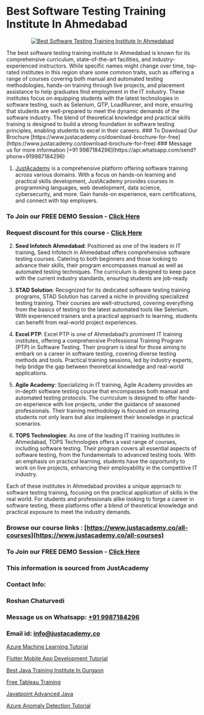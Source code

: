 # Best Software Testing Training Institute In Ahmedabad

<p align="center">
  <a href="https://justacademy.co/program-detail/software-testing">
    <img src="https://justacademy.co/storage2/program_images/1704700438.webp" alt="Best Software Testing Training Institute In Ahmedabad">
  </a>
</p>
The best software testing training institute in Ahmedabad is known for its comprehensive curriculum, state-of-the-art facilities, and industry-experienced instructors. While specific names might change over time, top-rated institutes in this region share some common traits, such as offering a range of courses covering both manual and automated testing methodologies, hands-on training through live projects, and placement assistance to help graduates find employment in the IT industry. These institutes focus on equipping students with the latest technologies in software testing, such as Selenium, QTP, LoadRunner, and more, ensuring that students are well-prepared to meet the dynamic demands of the software industry. The blend of theoretical knowledge and practical skills training is designed to build a strong foundation in software testing principles, enabling students to excel in their careers.
### To Download Our Brochure [https://www.justacademy.co/download-brochure-for-free](https://www.justacademy.co/download-brochure-for-free)
### Message us for more information [+91 9987184296](https://api.whatsapp.com/send?phone=919987184296)

1) [JustAcademy](https://justacademy.co) is a comprehensive platform offering software training across various domains. With a focus on hands-on learning and practical skills development, JustAcademy provides courses in programming languages, web development, data science, cybersecurity, and more. Gain hands-on experience, earn certifications, and connect with top employers.

### To Join our FREE DEMO Session - [Click Here](https://www.justacademy.co/register-for-course-demo/)
### Request discount for this course - [Click Here](https://justacademy.co/contact-us/)

2) **Seed Infotech Ahmedabad**: Positioned as one of the leaders in IT training, Seed Infotech in Ahmedabad offers comprehensive software testing courses. Catering to both beginners and those looking to advance their skills, their program encompasses manual as well as automated testing techniques. The curriculum is designed to keep pace with the current industry standards, ensuring students are job-ready.

3) **STAD Solution**: Recognized for its dedicated software testing training programs, STAD Solution has carved a niche in providing specialized testing training. Their courses are well-structured, covering everything from the basics of testing to the latest automated tools like Selenium. With experienced trainers and a practical approach to learning, students can benefit from real-world project experiences.

4) **Excel PTP**: Excel PTP is one of Ahmedabad’s prominent IT training institutes, offering a comprehensive Professional Training Program (PTP) in Software Testing. Their program is ideal for those aiming to embark on a career in software testing, covering diverse testing methods and tools. Practical training sessions, led by industry experts, help bridge the gap between theoretical knowledge and real-world applications.

5) **Agile Academy**: Specializing in IT training, Agile Academy provides an in-depth software testing course that encompasses both manual and automated testing protocols. The curriculum is designed to offer hands-on experience with live projects, under the guidance of seasoned professionals. Their training methodology is focused on ensuring students not only learn but also implement their knowledge in practical scenarios.

6) **TOPS Technologies**: As one of the leading IT training institutes in Ahmedabad, TOPS Technologies offers a vast range of courses, including software testing. Their program covers all essential aspects of software testing, from the fundamentals to advanced testing tools. With an emphasis on practical learning, students have the opportunity to work on live projects, enhancing their employability in the competitive IT industry.

Each of these institutes in Ahmedabad provides a unique approach to software testing training, focusing on the practical application of skills in the real world. For students and professionals alike looking to forge a career in software testing, these platforms offer a blend of theoretical knowledge and practical exposure to meet the industry demands.

### Browse our course links : [https://www.justacademy.co/all-courses](https://www.justacademy.co/all-courses) 
### To Join our FREE DEMO Session - [Click Here](https://www.justacademy.co/register-for-course-demo)


### This information is sourced from JustAcademy
### Contact Info:
### Roshan Chaturvedi
### Message us on Whatsapp: [+91 9987184296](https://api.whatsapp.com/send?phone=919987184296)
### Email id: [info@justacademy.co](mailto:info@justacademy.co)
                
[Azure Machine Learning Tutorial](https://www.linkedin.com/pulse/azure-machine-learning-tutorial-justacademy-sunnyvale-0tenc?trackingId=Xv0PO939DmtNrdj6EcyMFQ%3D%3D&lipi=urn%3Ali%3Apage%3Ad_flagship3_company_admin%3BGORVFcjaQo64mY3NY1Wn%2Bw%3D%3D)

[Flutter Mobile App Development Tutorial](0)

[Best Java Training Institute In Gurgaon](https://medium.com/@AkashSingh2052/best-java-training-institute-in-gurgaon-8b3e289d70f8)

[Free Tableau Training](https://medium.com/@negishivu99/free-tableau-training-0576f3e4fc55)

[Javatpoint Advanced Java](https://justacademyin.github.io/justacademy/javatpoint-advanced-java)

[Azure Anomaly Detection Tutorial](https://justacademyin.github.io/justacademy/azure-anomaly-detection-tutorial)

